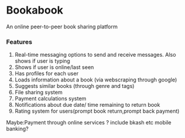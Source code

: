 # Bookabook

An online peer-to-peer book sharing platform 

### Features

1. Real-time messaging options to send and receive messages. Also shows if user is typing
2. Shows if user is online/last seen
3. Has profiles for each user
4. Loads information about a book (via webscraping through google)
5. Suggests similar books (through genre and tags)
6. File sharing system
7. Payment calculations system
8. Notifications about due date/ time remaining to return book
9. Rating system for users(prompt book return,prompt back payment)


Maybe:Payment through online services ? include bkash etc mobile banking?

